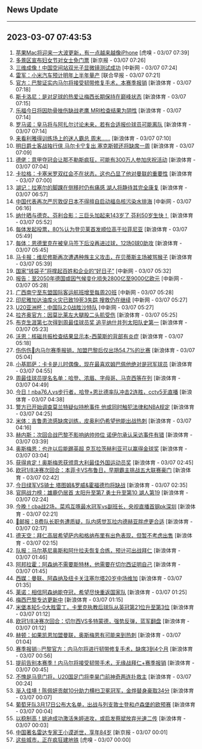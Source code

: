 ## News Update
---
2023-03-07 07:43:53
---
1. <a target="_blank" href="https://www.huxiu.com/article/812869.html">苹果Mac将迎来一大波更新，有一点越来越像iPhone</a> [虎嗅 - 03/07 07:39]
2. <a target="_blank" href="https://www.bjnews.com.cn/detail-167814471014254.html">多景区宣布妇女节对女士免门票</a> [新京报 - 03/07 07:26]
3. <a target="_blank" href="http://www.chinanews.com//gn/2023/03-07/9966692.shtml">三维成像！中国空间站双光子显微镜测试成功</a> [中新网 - 03/07 07:24]
4. <a target="_blank" href="https://www.zaobao.com/realtime/china/story20230307-1370035">雷军：小米汽车预计明年上半年量产</a> [联合早报 - 03/07 07:21]
5. <a target="_blank" href="https://k.sina.cn/article_1698513182_653d411e04001dm41.html?from=sports&subch=osport">官方：巴黎证实内马尔将接受韧带修复手术，本赛季报销</a> [新浪体育 - 03/07 07:18]
6. <a target="_blank" href="https://k.sina.cn/article_2018499075_784fda0302001m0j5.html?from=sports&subch=osport">斯卡洛尼：是对足球的热爱让梅西长期保持在巅峰状态</a> [新浪体育 - 03/07 07:15]
7. <a target="_blank" href="https://k.sina.cn/article_2018499075_784fda0302001m0j4.html?from=sports&subch=osport">乐福今日将因肋骨挫伤缺战老鹰 MRI检查结果为阴性</a> [新浪体育 - 03/07 07:14]
8. <a target="_blank" href="https://k.sina.cn/article_2018499075_784fda0302001m0j7.html?from=sports&subch=osport">罗马诺：皇马将与阿扎尔讨论未来，若有合适报价球员可能离队</a> [新浪体育 - 03/07 07:14]
9. <a target="_blank" href="https://k.sina.cn/article_6320391439_178b9850f04000z7o2.html?from=sports&subch=osport">来看利雅得训练场上的迷人霸总 周末……</a> [新浪体育 - 03/07 07:10]
10. <a target="_blank" href="https://k.sina.cn/article_2018499075_784fda0302001m0j3.html?from=sports&subch=osport">明日爵士客战独行侠 马尔卡宁复出 塞克斯顿还将缺席一周</a> [新浪体育 - 03/07 07:09]
11. <a target="_blank" href="https://k.sina.cn/article_2018499075_784fda0302001m0j2.html?from=sports&subch=osport">德佬：意甲夺冠会让那不勒斯疯狂，可能有300万人参加庆祝活动</a> [新浪体育 - 03/07 07:04]
12. <a target="_blank" href="https://k.sina.cn/article_2018499075_784fda0302001m0iy.html?from=sports&subch=osport">卡拉格：卡塞米罗双红会不在状态，这也凸显了他对曼联的重要性</a> [新浪体育 - 03/07 07:00]
13. <a target="_blank" href="https://k.sina.cn/article_2018499075_784fda0302001m0j1.html?from=sports&subch=osport">湖记：拉塞尔的脚踝在侧移时仍有痛感 湖人将静待其完全康复</a> [新浪体育 - 03/07 06:57]
14. <a target="_blank" href="http://www.chinanews.com//gj/2023/03-07/9966688.shtml">中国代表再次严厉敦促日本不得擅自启动福岛核污染水排海</a> [中新网 - 03/07 06:16]
15. <a target="_blank" href="https://k.sina.cn/article_2018499075_784fda0302001m0hw.html?from=sports&subch=osport">纳什晒与德克、芬利合影：三巨头加起来143岁了 芬利50岁生快！</a> [新浪体育 - 03/07 05:52]
16. <a target="_blank" href="https://k.sina.cn/article_2018499075_784fda0302001m0hv.html?from=sports&subch=osport">每体发起投票，80%认为登贝莱首发顺位高于拉菲尼亚</a> [新浪体育 - 03/07 05:49]
17. <a target="_blank" href="https://k.sina.cn/article_2018499075_784fda0302001m0hu.html?from=sports&subch=osport">每体：恩德里克在被皇马签下后没再进过球，12场0球0助攻</a> [新浪体育 - 03/07 05:45]
18. <a target="_blank" href="https://k.sina.cn/article_2018499075_784fda0302001m0hq.html?from=sports&subch=osport">马卡报：维尼修斯再次遭遇种族主义攻击，在贝蒂斯主场被骂猴子</a> [新浪体育 - 03/07 05:39]
19. <a target="_blank" href="http://www.chinanews.com//gn/2023/03-07/9966686.shtml">国家“钱袋子”将撑起百姓和企业的“好日子”</a> [中新网 - 03/07 05:32]
20. <a target="_blank" href="http://www.chinanews.com//gj/2023/03-07/9966677.shtml">报告：至2050年德国或因气候变化损失2800亿至9000亿欧元</a> [中新网 - 03/07 05:28]
21. <a target="_blank" href="http://www.chinanews.com//cj/2023/03-07/9966678.shtml">广西南宁至东盟国际客运航班增至每周20班</a> [中新网 - 03/07 05:28]
22. <a target="_blank" href="http://www.chinanews.com//gj/2023/03-07/9966676.shtml">印尼雅加达油库火灾已致19死3失踪 搜救仍在继续</a> [中新网 - 03/07 05:27]
23. <a target="_blank" href="http://www.chinanews.com//ty/2023/03-07/9966675.shtml">U20亚洲杯：中国队2:0战胜沙特队</a> [中新网 - 03/07 05:27]
24. <a target="_blank" href="https://k.sina.cn/article_2018499075_784fda0302001m0hn.html?from=sports&subch=osport">拉齐奥官方：因莫比莱左大腿股二头肌受伤</a> [新浪体育 - 03/07 05:25]
25. <a target="_blank" href="https://k.sina.cn/article_2018499075_784fda0302001m0hm.html?from=sports&subch=osport">布克生涯第七次得到周最佳球员奖 追平纳什并列太阳队史第一</a> [新浪体育 - 03/07 05:23]
26. <a target="_blank" href="https://k.sina.cn/article_2018499075_784fda0302001m0hl.html?from=sports&subch=osport">沃恩：核磁共振检查结果显示本-西蒙斯的背部有炎症</a> [新浪体育 - 03/07 05:18]
27. <a target="_blank" href="https://k.sina.cn/article_2018499075_784fda0302001m0hi.html?from=sports&subch=osport">伤伤伤🤕内马尔赛季报销，加盟巴黎后仅出场54.7%的比赛</a> [新浪体育 - 03/07 05:04]
28. <a target="_blank" href="https://k.sina.cn/article_2018499075_784fda0302001m0hd.html?from=sports&subch=osport">小基耶萨：卡卡是儿时偶像，现在最喜欢姆巴佩他绝对是冠军球员</a> [新浪体育 - 03/07 04:55]
29. <a target="_blank" href="https://k.sina.cn/article_2018499075_784fda0302001m0hb.html?from=sports&subch=osport">周最佳球员提名名单：哈登、浓眉、字母哥、马克西等在列</a> [新浪体育 - 03/07 04:49]
30. <a target="_blank" href="https://k.sina.cn/article_1685707867_6479dc5b00101a3zq.html?from=sports&subch=nba">今日！nba76人vs步行者，哈登+恩比德率队冲击2连胜，cctv5无直播</a> [新浪体育 - 03/07 04:38]
31. <a target="_blank" href="https://k.sina.cn/article_7300843333_1b32a0745001012m0m.html?from=sports&subch=nba">警方已开始调查莫兰特疑似持枪事件 他或同时触犯法律和NBA规定</a> [新浪体育 - 03/07 04:25]
32. <a target="_blank" href="https://k.sina.cn/article_2018499075_784fda0302001m0ha.html?from=sports&subch=osport">米体：吉鲁患流感缺席训练，皮奥利仍希望他能出战热刺</a> [新浪体育 - 03/07 04:16]
33. <a target="_blank" href="https://k.sina.cn/article_2018499075_784fda0302001m0h6.html?from=sports&subch=osport">赫内斯：次回合战巴黎不影响纳帅帅位 诺伊尔承认采访事件有错</a> [新浪体育 - 03/07 03:39]
34. <a target="_blank" href="https://k.sina.cn/article_2018499075_784fda0302001m0h5.html?from=sports&subch=osport">奥斯梅恩：也许以后能踢英超 克瓦拉茨赫利亚可以赢得金球奖</a> [新浪体育 - 03/07 03:04]
35. <a target="_blank" href="https://k.sina.cn/article_2018499075_784fda0302001m0h2.html?from=sports&subch=osport">获得肯定！奥斯梅恩获颁意大利最佳外国运动员奖</a> [新浪体育 - 03/07 02:45]
36. <a target="_blank" href="https://k.sina.cn/article_1436416680_559dfaa80010163zt.html?from=sports&subch=global">欧冠1/8决赛次回合：本菲卡VS布鲁日，早期霸主挑战五大联赛豪门</a> [新浪体育 - 03/07 02:42]
37. <a target="_blank" href="https://k.sina.cn/article_2018499075_784fda0302001m0h1.html?from=sports&subch=osport">今日绿军VS骑士 塔图姆&罗威&霍福德均将缺战</a> [新浪体育 - 03/07 02:35]
38. <a target="_blank" href="https://k.sina.cn/article_2018499075_784fda0302001m0gy.html?from=sports&subch=osport">官网战力榜：雄鹿仍居首 太阳升至第7 勇士升至第10 湖人第19</a> [新浪体育 - 03/07 02:24]
39. <a target="_blank" href="https://k.sina.cn/article_1685707867_6479dc5b00101a3zf.html?from=sports&subch=cba">今晚！cba战2场，菜鸡互啄最水冠军vs副班长，央视直播首钢pk深圳</a> [新浪体育 - 03/07 02:21]
40. <a target="_blank" href="https://k.sina.cn/article_2018499075_784fda0302001m0gx.html?from=sports&subch=osport">🚨邮报：B费队长职务遭质疑，队内感觉瓦拉内德赫亚胖虎更合适</a> [新浪体育 - 03/07 02:17]
41. <a target="_blank" href="https://k.sina.cn/article_2018499075_784fda0302001m0gw.html?from=sports&subch=osport">德天空：拜仁高层希望萨内和格纳布里有出色表现，但暂不考虑出售</a> [新浪体育 - 03/07 02:15]
42. <a target="_blank" href="https://k.sina.cn/article_2018499075_784fda0302001m0gq.html?from=sports&subch=osport">队报：马尔基尼奥斯和阿什拉夫恢复合练，预计可出战拜仁</a> [新浪体育 - 03/07 01:46]
43. <a target="_blank" href="https://k.sina.cn/article_2018499075_784fda0302001m0gp.html?from=sports&subch=osport">阿邦拉霍：阿森纳不需要斯特林，他需要在切尔西证明自己</a> [新浪体育 - 03/07 01:45]
44. <a target="_blank" href="https://k.sina.cn/article_2018499075_784fda0302001m0gn.html?from=sports&subch=osport">西媒：曼联、阿森纳及纽卡关注塞尔塔20岁中场维加</a> [新浪体育 - 03/07 01:35]
45. <a target="_blank" href="https://k.sina.cn/article_2018499075_784fda0302001m0gk.html?from=sports&subch=osport">莱诺：相信阿森纳能夺冠，希望尽快重返国家队</a> [新浪体育 - 03/07 01:25]
46. <a target="_blank" href="https://k.sina.cn/article_2018499075_784fda0302001m0gh.html?from=sports&subch=osport">梅西巴黎专访更新中</a> [新浪体育 - 03/07 01:15]
47. <a target="_blank" href="https://k.sina.cn/article_2018499075_784fda0302001m0gg.html?from=sports&subch=osport">米堡本轮5-0大胜雷丁，卡里克执教后球队从英冠第21位升至第3位</a> [新浪体育 - 03/07 01:12]
48. <a target="_blank" href="https://k.sina.cn/article_1436416680_559dfaa80010163zq.html?from=sports&subch=global">欧冠1/8决赛次回合：切尔西VS多特蒙德，强势反弹，蓝军翻盘</a> [新浪体育 - 03/07 01:12]
49. <a target="_blank" href="https://k.sina.cn/article_2018499075_784fda0302001m0gd.html?from=sports&subch=osport">赫顿：如果凯恩加盟曼联，奥斯梅恩有可能来到热刺</a> [新浪体育 - 03/07 01:04]
50. <a target="_blank" href="https://k.sina.cn/article_2018499075_784fda0302001m0ga.html?from=sports&subch=osport">赛季报销💥巴黎官方：内马尔将进行韧带修复手术，缺席3到4个月</a> [新浪体育 - 03/07 00:56]
51. <a target="_blank" href="https://k.sina.cn/article_2018499075_784fda0302001m0g7.html?from=sports&subch=osport">提前告别本赛季！内马尔将接受韧带手术，无缘战拜仁+赛季报销</a> [新浪体育 - 03/07 00:45]
52. <a target="_blank" href="https://k.sina.cn/article_7243168542_m1afb9fb1e001019jad.html?from=sports&subch=cnfootball">不愧是马竞门将，U20国足门将李昊门前神奇两连扑救主</a> [新浪体育 - 03/07 00:24]
53. <a target="_blank" href="https://k.sina.cn/article_3181157500_bd9c9c7c00101mu97.html?from=sports&subch=vollyball">渐入佳境！陈佩妍贡献10分助力横扫卫冕冠军，金烨替身豪取34分</a> [新浪体育 - 03/07 00:07]
54. <a target="_blank" href="https://k.sina.cn/article_2018499075_784fda0302001m0fr.html?from=sports&subch=osport">葡萄牙队3月17日公布大名单，出战与列支敦士登和卢森堡的欧预赛</a> [新浪体育 - 03/07 00:04]
55. <a target="_blank" href="https://k.sina.cn/article_3181157500_bd9c9c7c00101mu94.html?from=sports&subch=vollyball">以稳制高！姚迪成功激活朱婷进攻，或启发蔡斌放弃光速二传</a> [新浪体育 - 03/07 00:03]
56. <a target="_blank" href="https://www.bjnews.com.cn/detail-167811771114218.html">中国著名雷达专家王小谟逝世，享年84岁</a> [新京报 - 03/07 00:01]
57. <a target="_blank" href="https://www.huxiu.com/article/812596.html">这些城市，正在疯狂建地铁</a> [虎嗅 - 03/07 00:00]
